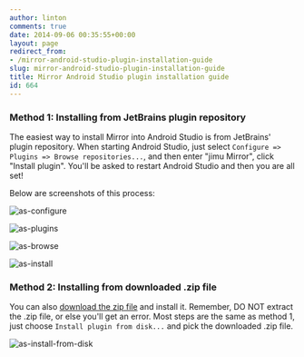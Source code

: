 ```yaml
---
author: linton
comments: true
date: 2014-09-06 00:35:55+00:00
layout: page
redirect_from: 
- /mirror-android-studio-plugin-installation-guide
slug: mirror-android-studio-plugin-installation-guide
title: Mirror Android Studio plugin installation guide
id: 664
---
```


### Method 1: Installing from JetBrains plugin repository





The easiest way to install Mirror into Android Studio is from JetBrains' plugin repository. When starting Android Studio, just select `Configure => Plugins => Browse repositories...`, and then enter "jimu Mirror", click "Install plugin". You'll be asked to restart Android Studio and then you are all set!





Below are screenshots of this process:





![as-configure]({{site.baseurl}}/wp-content/uploads/2014/09/as-configure.png)





![as-plugins]({{site.baseurl}}/wp-content/uploads/2014/09/as-plugins.png)





![as-browse]({{site.baseurl}}/wp-content/uploads/2014/09/as-browse.png)





![as-install]({{site.baseurl}}/wp-content/uploads/2014/09/as-install.png)









### Method 2: Installing from downloaded .zip file









You can also [download the zip file]({{site.baseurl}}/mirror-downloads/) and install it. Remember, DO NOT extract the .zip file, or else you'll get an error. Most steps are the same as method 1, just choose `Install plugin from disk...` and pick the downloaded .zip file.





![as-install-from-disk]({{site.baseurl}}/wp-content/uploads/2014/09/as-install-from-disk.png)



